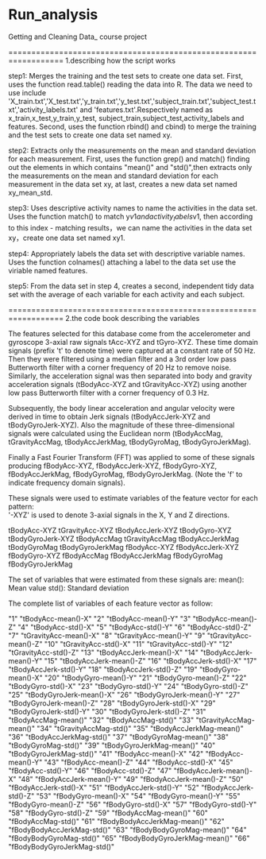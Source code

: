 # Run_analysis
Getting and Cleaning Data_ course project

==================================================================
 1.describing how the script works 

   step1: Merges the training and the test sets to create one data set.
   First, uses the function read.table() reading the data into R. The data we need to use include 'X_train.txt','X_test.txt','y_train.txt','y_test.txt','subject_train.txt','subject_test.txt','activity_labels.txt' and 'features.txt'.Respectively named as x_train,x_test,y_train,y_test, subject_train,subject_test,activity_labels and features. 
   Second, uses the function rbind() and cbind) to merge the training and the test sets to create one data set named xy.	
 
   step2: Extracts only the measurements on the mean and standard deviation for each measurement. 
   First, uses the function grep() and match() finding out the elements in which contains "mean()" and "std()",then extracts only the measurements on the mean and standard deviation for each measurement in the data set xy, at last, creates a new data set named xy_mean_std. 
 
   step3: Uses descriptive activity names to name the activities in the data set.
  Uses the function match() to match y$v1 and activity_labels$v1, then according to this index - matching results，we can name the activities in the data set xy，create one data set named xy1.
  
   step4: Appropriately labels the data set with descriptive variable names. 
    Uses the function colnames() attaching a label to the data set use the viriable named features.
    
   step5: From the data set in step 4, creates a second, independent tidy data set with the average of each variable for each activity and each subject.
   

  ==================================================================
  2.the code book describing the variables
  
  The features selected for this database come from the accelerometer and gyroscope 3-axial raw signals tAcc-XYZ and tGyro-XYZ. These time domain signals (prefix 't' to denote time) were captured at a constant rate of 50 Hz. Then they were filtered using a median filter and a 3rd order low pass Butterworth filter with a corner frequency of 20 Hz to remove noise. Similarly, the acceleration signal was then separated into body and gravity acceleration signals (tBodyAcc-XYZ and tGravityAcc-XYZ) using another low pass Butterworth filter with a corner frequency of 0.3 Hz. 

  Subsequently, the body linear acceleration and angular velocity were derived in time to obtain Jerk signals (tBodyAccJerk-XYZ and tBodyGyroJerk-XYZ). Also the magnitude of these three-dimensional signals were calculated using the Euclidean norm (tBodyAccMag, tGravityAccMag, tBodyAccJerkMag, tBodyGyroMag, tBodyGyroJerkMag). 

Finally a Fast Fourier Transform (FFT) was applied to some of these signals producing fBodyAcc-XYZ, fBodyAccJerk-XYZ, fBodyGyro-XYZ, fBodyAccJerkMag, fBodyGyroMag, fBodyGyroJerkMag. (Note the 'f' to indicate frequency domain signals). 

These signals were used to estimate variables of the feature vector for each pattern:  
'-XYZ' is used to denote 3-axial signals in the X, Y and Z directions.

tBodyAcc-XYZ
tGravityAcc-XYZ
tBodyAccJerk-XYZ
tBodyGyro-XYZ
tBodyGyroJerk-XYZ
tBodyAccMag
tGravityAccMag
tBodyAccJerkMag
tBodyGyroMag
tBodyGyroJerkMag
fBodyAcc-XYZ
fBodyAccJerk-XYZ
fBodyGyro-XYZ
fBodyAccMag
fBodyAccJerkMag
fBodyGyroMag
fBodyGyroJerkMag

The set of variables that were estimated from these signals are: 
mean(): Mean value
std(): Standard deviation

The complete list of variables of each feature vector as follow:

"1" "tBodyAcc-mean()-X"
"2" "tBodyAcc-mean()-Y"
"3" "tBodyAcc-mean()-Z"
"4" "tBodyAcc-std()-X"
"5" "tBodyAcc-std()-Y"
"6" "tBodyAcc-std()-Z"
"7" "tGravityAcc-mean()-X"
"8" "tGravityAcc-mean()-Y"
"9" "tGravityAcc-mean()-Z"
"10" "tGravityAcc-std()-X"
"11" "tGravityAcc-std()-Y"
"12" "tGravityAcc-std()-Z"
"13" "tBodyAccJerk-mean()-X"
"14" "tBodyAccJerk-mean()-Y"
"15" "tBodyAccJerk-mean()-Z"
"16" "tBodyAccJerk-std()-X"
"17" "tBodyAccJerk-std()-Y"
"18" "tBodyAccJerk-std()-Z"
"19" "tBodyGyro-mean()-X"
"20" "tBodyGyro-mean()-Y"
"21" "tBodyGyro-mean()-Z"
"22" "tBodyGyro-std()-X"
"23" "tBodyGyro-std()-Y"
"24" "tBodyGyro-std()-Z"
"25" "tBodyGyroJerk-mean()-X"
"26" "tBodyGyroJerk-mean()-Y"
"27" "tBodyGyroJerk-mean()-Z"
"28" "tBodyGyroJerk-std()-X"
"29" "tBodyGyroJerk-std()-Y"
"30" "tBodyGyroJerk-std()-Z"
"31" "tBodyAccMag-mean()"
"32" "tBodyAccMag-std()"
"33" "tGravityAccMag-mean()"
"34" "tGravityAccMag-std()"
"35" "tBodyAccJerkMag-mean()"
"36" "tBodyAccJerkMag-std()"
"37" "tBodyGyroMag-mean()"
"38" "tBodyGyroMag-std()"
"39" "tBodyGyroJerkMag-mean()"
"40" "tBodyGyroJerkMag-std()"
"41" "fBodyAcc-mean()-X"
"42" "fBodyAcc-mean()-Y"
"43" "fBodyAcc-mean()-Z"
"44" "fBodyAcc-std()-X"
"45" "fBodyAcc-std()-Y"
"46" "fBodyAcc-std()-Z"
"47" "fBodyAccJerk-mean()-X"
"48" "fBodyAccJerk-mean()-Y"
"49" "fBodyAccJerk-mean()-Z"
"50" "fBodyAccJerk-std()-X"
"51" "fBodyAccJerk-std()-Y"
"52" "fBodyAccJerk-std()-Z"
"53" "fBodyGyro-mean()-X"
"54" "fBodyGyro-mean()-Y"
"55" "fBodyGyro-mean()-Z"
"56" "fBodyGyro-std()-X"
"57" "fBodyGyro-std()-Y"
"58" "fBodyGyro-std()-Z"
"59" "fBodyAccMag-mean()"
"60" "fBodyAccMag-std()"
"61" "fBodyBodyAccJerkMag-mean()"
"62" "fBodyBodyAccJerkMag-std()"
"63" "fBodyBodyGyroMag-mean()"
"64" "fBodyBodyGyroMag-std()"
"65" "fBodyBodyGyroJerkMag-mean()"
"66" "fBodyBodyGyroJerkMag-std()"
